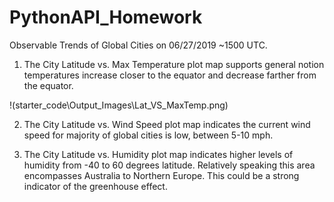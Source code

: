 # PythonAPI_Homework 

Observable Trends of Global Cities on 06/27/2019 ~1500 UTC.

1. The City Latitude vs. Max Temperature plot map supports general notion temperatures increase closer to the equator and decrease farther from the equator. 

!(starter_code\Output_Images\Lat_VS_MaxTemp.png)

2. The City Latitude vs. Wind Speed plot map indicates the current wind speed for majority of global cities is low, between 5-10 mph.





3. The City Latitude vs. Humidity plot map indicates higher levels of humidity from -40 to 60 degrees latitude. Relatively speaking this area encompasses Australia to Northern Europe. This could be a strong indicator of the greenhouse effect.


